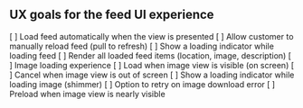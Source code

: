 ## UX goals for the feed UI experience

[ ] Load feed automatically when the view is presented
[ ] Allow customer to manually reload feed (pull to refresh)
[ ] Show a loading indicator while loading feed
[ ] Render all loaded feed items (location, image, description)
[ ] Image loading experience
    [ ] Load when image view is visible (on screen)
    [ ] Cancel when image view is out of screen
    [ ] Show a loading indicator while loading image (shimmer)
    [ ] Option to retry on image download error
    [ ] Preload when image view is nearly visible
 
